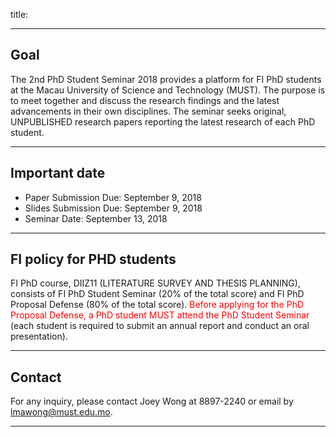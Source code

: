 title: <p style="display:none;"> Please read carefully </p>

---
## Goal

The 2nd PhD Student Seminar 2018 provides a platform for FI PhD students at the Macau University of Science and Technology (MUST). The purpose is to meet together and discuss the research findings and the latest advancements in their own disciplines. The seminar seeks original, UNPUBLISHED research papers reporting the latest research of each PhD student.

---

## Important date

- Paper Submission Due: September 9, 2018
- Slides Submission Due:  September 9, 2018
- Seminar Date: September 13, 2018 </font><br>


---


## FI policy for PHD students

 FI PhD course, DIIZ11 (LITERATURE SURVEY AND THESIS PLANNING), consists of FI PhD Student Seminar (20% of the total score) and Fl PhD Proposal Defense (80% of the total score). <font color = red> Before applying for the PhD Proposal Defense, a PhD student MUST attend the PhD Student Seminar </font>(each student is required to submit an annual report and conduct an oral presentation).

---

## Contact

For any inquiry, please contact Joey Wong at 8897-2240 or email by lmawong@must.edu.mo.

---
